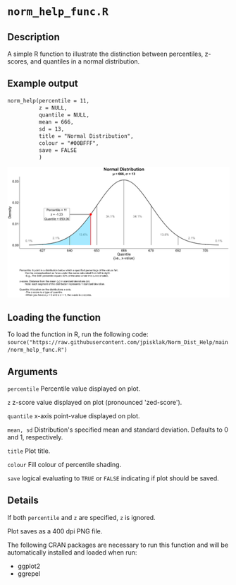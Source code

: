 # ```norm_help_func.R```

## Description
A simple R function to illustrate the distinction between percentiles, z-scores, and quantiles in a normal distribution.

## Example output

```
norm_help(percentile = 11,
          z = NULL, 
          quantile = NULL,
          mean = 666,
          sd = 13,
          title = "Normal Distribution",
          colour = "#00BFFF",
          save = FALSE
          )
```

<img title="11th Percentile Plot.png" src="11th Percentile Plot.png">

## Loading the function
To load the function in R, run the following code:
```source("https://raw.githubusercontent.com/jpisklak/Norm_Dist_Help/main/norm_help_func.R")```

## Arguments

```percentile``` Percentile value displayed on plot.

```z``` z-score value displayed on plot (pronounced 'zed-score').

```quantile``` x-axis point-value displayed on plot.

```mean, sd``` Distribution's specified mean and standard deviation. Defaults to 0 and 1, respectively.

```title``` Plot title.

```colour``` Fill colour of percentile shading.

```save``` logical evaluating to ```TRUE``` or ```FALSE``` indicating if plot should be saved.  

## Details

If both ```percentile``` and ```z``` are specified, ```z``` is ignored.  

Plot saves as a 400 dpi PNG file.

The following CRAN packages are necessary to run this function and will be automatically installed and loaded when run:

  - ggplot2
  - ggrepel
